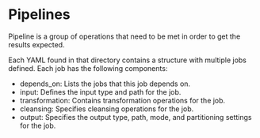 # Pipelines

Pipeline is a group of operations that need to be met in order to get the results expected.

Each YAML found in that directory contains a structure with multiple jobs defined. Each job has the following components:

- depends_on: Lists the jobs that this job depends on.
- input: Defines the input type and path for the job.
- transformation: Contains transformation operations for the job.
- cleansing: Specifies cleansing operations for the job.
- output: Specifies the output type, path, mode, and partitioning settings for the job.
